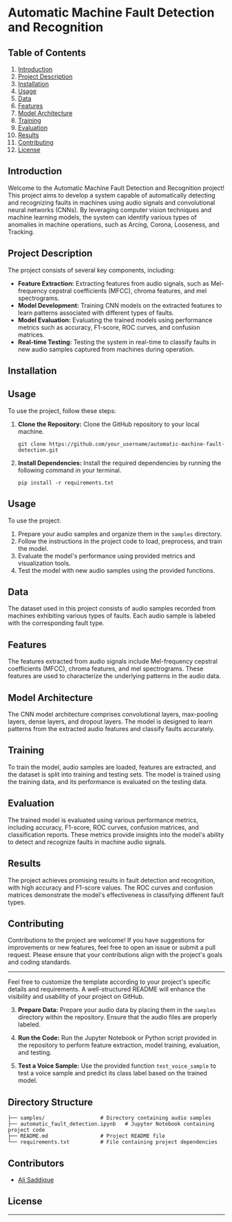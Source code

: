 
# Automatic Machine Fault Detection and Recognition

## Table of Contents
1. [Introduction](#introduction)
2. [Project Description](#project-description)
3. [Installation](#installation)
4. [Usage](#usage)
5. [Data](#data)
6. [Features](#features)
7. [Model Architecture](#model-architecture)
8. [Training](#training)
9. [Evaluation](#evaluation)
10. [Results](#results)
11. [Contributing](#contributing)
12. [License](#license)

## Introduction <a name="introduction"></a>
Welcome to the Automatic Machine Fault Detection and Recognition project! This project aims to develop a system capable of automatically detecting and recognizing faults in machines using audio signals and convolutional neural networks (CNNs). By leveraging computer vision techniques and machine learning models, the system can identify various types of anomalies in machine operations, such as Arcing, Corona, Looseness, and Tracking.

## Project Description <a name="project-description"></a>
The project consists of several key components, including:
- **Feature Extraction:** Extracting features from audio signals, such as Mel-frequency cepstral coefficients (MFCC), chroma features, and mel spectrograms.
- **Model Development:** Training CNN models on the extracted features to learn patterns associated with different types of faults.
- **Model Evaluation:** Evaluating the trained models using performance metrics such as accuracy, F1-score, ROC curves, and confusion matrices.
- **Real-time Testing:** Testing the system in real-time to classify faults in new audio samples captured from machines during operation.

## Installation <a name="installation"></a>
## Usage
To use the project, follow these steps:

1. **Clone the Repository:** Clone the GitHub repository to your local machine.
   ```
   git clone https://github.com/your_username/automatic-machine-fault-detection.git
   ```

2. **Install Dependencies:** Install the required dependencies by running the following command in your terminal.
   ```
   pip install -r requirements.txt
   ```

## Usage <a name="usage"></a>
To use the project:
1. Prepare your audio samples and organize them in the `samples` directory.
2. Follow the instructions in the project code to load, preprocess, and train the model.
3. Evaluate the model's performance using provided metrics and visualization tools.
4. Test the model with new audio samples using the provided functions.

## Data <a name="data"></a>
The dataset used in this project consists of audio samples recorded from machines exhibiting various types of faults. Each audio sample is labeled with the corresponding fault type.

## Features <a name="features"></a>
The features extracted from audio signals include Mel-frequency cepstral coefficients (MFCC), chroma features, and mel spectrograms. These features are used to characterize the underlying patterns in the audio data.

## Model Architecture <a name="model-architecture"></a>
The CNN model architecture comprises convolutional layers, max-pooling layers, dense layers, and dropout layers. The model is designed to learn patterns from the extracted audio features and classify faults accurately.

## Training <a name="training"></a>
To train the model, audio samples are loaded, features are extracted, and the dataset is split into training and testing sets. The model is trained using the training data, and its performance is evaluated on the testing data.

## Evaluation <a name="evaluation"></a>
The trained model is evaluated using various performance metrics, including accuracy, F1-score, ROC curves, confusion matrices, and classification reports. These metrics provide insights into the model's ability to detect and recognize faults in machine audio signals.

## Results <a name="results"></a>
The project achieves promising results in fault detection and recognition, with high accuracy and F1-score values. The ROC curves and confusion matrices demonstrate the model's effectiveness in classifying different fault types.

## Contributing <a name="contributing"></a>
Contributions to the project are welcome! If you have suggestions for improvements or new features, feel free to open an issue or submit a pull request. Please ensure that your contributions align with the project's goals and coding standards.

---

Feel free to customize the template according to your project's specific details and requirements. A well-structured README will enhance the visibility and usability of your project on GitHub.


3. **Prepare Data:** Prepare your audio data by placing them in the `samples` directory within the repository. Ensure that the audio files are properly labeled.

4. **Run the Code:** Run the Jupyter Notebook or Python script provided in the repository to perform feature extraction, model training, evaluation, and testing.

5. **Test a Voice Sample:** Use the provided function `test_voice_sample` to test a voice sample and predict its class label based on the trained model.

## Directory Structure
```
├── samples/                  # Directory containing audio samples
├── automatic_fault_detection.ipynb   # Jupyter Notebook containing project code
├── README.md                 # Project README file
└── requirements.txt          # File containing project dependencies
```

## Contributors
- [Ali Saddique](https://github.com/Alisaddique)


## License
--------------------
